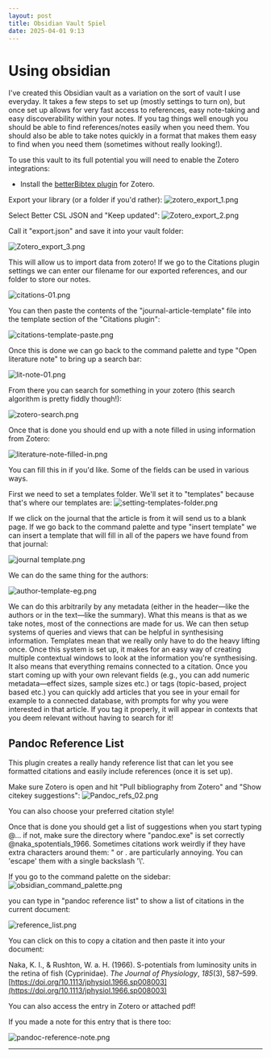 ```yaml
---
layout: post
title: Obsidian Vault Spiel
date: 2025-04-01 9:13
---
```


# Using obsidian

I've created this Obsidian vault as a variation on the sort of vault I use everyday. It takes a few steps to set up (mostly settings to turn on), but once set up allows for very fast access to references, easy note-taking and easy discoverability within your notes. If you tag things well enough you should be able to find references/notes easily when you need them. You should also be able to take notes quickly in a format that makes them easy to find when you need them (sometimes without really looking!).

To use this vault to its full potential you will need to enable the Zotero integrations:

- Install the [betterBibtex plugin](https://github.com/retorquere/zotero-better-bibtex/releases) for Zotero.

Export your library (or a folder if you'd rather):
![zotero_export_1.png](../media/zotero_export_1.png)

Select Better CSL JSON and "Keep updated":
![Zotero_export_2.png](../media/Zotero_export_2.png)

Call it "export.json" and save it into your vault folder:

![Zotero_export_3.png](../media/Zotero_export_3.png)

This will allow us to import data from zotero! If we go to the Citations plugin settings we can enter our filename for our exported references, and our folder to store our notes.

![citations-01.png](../media/citations-01.png)

You can then paste the contents of the "journal-article-template" file into the template section of the "Citations plugin":

![citations-template-paste.png](../media/citations-template-paste.png)

Once this is done we can go back to the command palette and type "Open literature note" to bring up a search bar:

![lit-note-01.png](../media/lit-note-01.png)

From there you can search for something in your zotero (this search algorithm is pretty fiddly though!):

![zotero-search.png](../media/zotero-search.png)

Once that is done you should end up with a note filled in using information from Zotero:

![literature-note-filled-in.png](../media/literature-note-filled-in.png)


You can fill this in if you'd like. Some of the fields can be used in various ways.

First we need to set a templates folder. We'll set it to "templates" because that's where our templates are:
![setting-templates-folder.png](../media/setting-templates-folder.png)

If we click on the journal that the article is from it will send us to a blank page. If we go back to the command palette and type "insert template" we can insert a template that will fill in all of the papers we have found from that journal:

![journal template.png](../media/journal%20template.png)

We can do the same thing for the authors:

![author-template-eg.png](../media/author-template-eg.png)

We can do this arbitrarily by any metadata (either in the header—like the authors or in the text—like the summary). What this means is that as we take notes, most of the connections are made for us. We can then setup systems of queries and views that can be helpful in synthesising information. Templates mean that we really only have to do the heavy lifting once. Once this system is set up, it makes for an easy way of creating multiple contextual windows to look at the information you're synthesising. It also means that everything remains connected to a citation. Once you start coming up with your own relevant fields (e.g., you can add numeric metadata—effect sizes, sample sizes etc.) or tags (topic-based, project based etc.) you can quickly add articles that you see in your email for example to a connected database, with prompts for why you were interested in that article. If you tag it properly, it will appear in contexts that you deem relevant without having to search for it!

## Pandoc Reference List
This plugin creates a really handy reference list that can let you see formatted citations and easily include references (once it is set up).

Make sure Zotero is open and hit "Pull bibliography from Zotero" and "Show citekey suggestions":
![Pandoc_refs_02.png](../media/Pandoc_refs_02.png)

You can also choose your preferred citation style!

Once that is done you should get a list of suggestions when you start typing @... if not, make sure the directory where "pandoc.exe" is set correctly @naka_spotentials_1966\. Sometimes citations work weirdly if they have extra characters around them: " or . are particularly annoying. You can 'escape' them with a single backslash '\\\'.

If you go to the command palette on the sidebar:
![obsidian_command_palette.png](../media/obsidian_command_palette.png)

you can type in "pandoc reference list" to show a list of citations in the current document:

![reference_list.png](../media/reference_list.png)

You can click on this to copy a citation and then paste it into your document:

Naka, K. I., & Rushton, W. a. H. (1966). S-potentials from luminosity units in the retina of fish (Cyprinidae). _The Journal of Physiology_, _185_(3), 587–599. [https://doi.org/10.1113/jphysiol.1966.sp008003](https://doi.org/10.1113/jphysiol.1966.sp008003)

You can also access the entry in Zotero or attached pdf!

If you made a note for this entry that is there too:

![pandoc-reference-note.png](../media/pandoc-reference-note.png)


---
